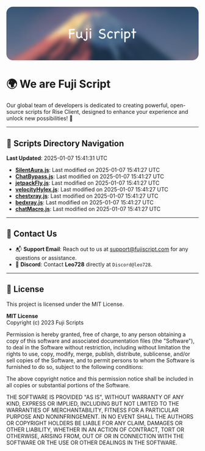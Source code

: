 ![Banner](.github/b.webp)

# 🌍 **We are Fuji Script**

Our global team of developers is dedicated to creating powerful, open-source scripts for Rise Client, designed to enhance your experience and unlock new possibilities! 🌟

---
<!-- SCRIPTS_NAVIGATION_START -->
## 📂 **Scripts Directory Navigation**

**Last Updated**: 2025-01-07 15:41:31 UTC

- **[SilentAura.js](scripts/SilentAura.js)**: Last modified on 2025-01-07 15:41:27 UTC
- **[ChatBypass.js](scripts/ChatBypass.js)**: Last modified on 2025-01-07 15:41:27 UTC
- **[jetpackFly.js](scripts/jetpackFly.js)**: Last modified on 2025-01-07 15:41:27 UTC
- **[velocityHylex.js](scripts/velocityHylex.js)**: Last modified on 2025-01-07 15:41:27 UTC
- **[chestxray.js](scripts/chestxray.js)**: Last modified on 2025-01-07 15:41:27 UTC
- **[bedxray.js](scripts/bedxray.js)**: Last modified on 2025-01-07 15:41:27 UTC
- **[chatMacro.js](scripts/chatMacro.js)**: Last modified on 2025-01-07 15:41:27 UTC

<!-- SCRIPTS_NAVIGATION_END -->

---

## 💬 **Contact Us**  
- 📬 **Support Email**: Reach out to us at [support@fujiscript.com](mailto:support@fujiscript.com) for any questions or assistance.  
- 💬 **Discord**: Contact **Leo728** directly at `Discord@leo728`.

---

## 📜 **License**

This project is licensed under the MIT License.  

**MIT License**  
Copyright (c) 2023 Fuji Scripts  

Permission is hereby granted, free of charge, to any person obtaining a copy of this software and associated documentation files (the "Software"), to deal in the Software without restriction, including without limitation the rights to use, copy, modify, merge, publish, distribute, sublicense, and/or sell copies of the Software, and to permit persons to whom the Software is furnished to do so, subject to the following conditions:  

The above copyright notice and this permission notice shall be included in all copies or substantial portions of the Software.  

THE SOFTWARE IS PROVIDED "AS IS", WITHOUT WARRANTY OF ANY KIND, EXPRESS OR IMPLIED, INCLUDING BUT NOT LIMITED TO THE WARRANTIES OF MERCHANTABILITY, FITNESS FOR A PARTICULAR PURPOSE AND NONINFRINGEMENT. IN NO EVENT SHALL THE AUTHORS OR COPYRIGHT HOLDERS BE LIABLE FOR ANY CLAIM, DAMAGES OR OTHER LIABILITY, WHETHER IN AN ACTION OF CONTRACT, TORT OR OTHERWISE, ARISING FROM, OUT OF OR IN CONNECTION WITH THE SOFTWARE OR THE USE OR OTHER DEALINGS IN THE SOFTWARE.  
